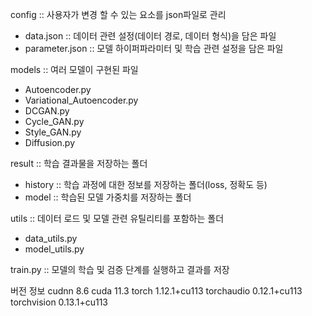 config :: 사용자가 변경 할 수 있는 요소를 json파일로 관리
- data.json :: 데이터 관련 설정(데이터 경로, 데이터 형식)을 담은 파일
- parameter.json :: 모델 하이퍼파라미터 및 학습 관련 설정을 담은 파일

models :: 여러 모델이 구현된 파일
- Autoencoder.py
- Variational_Autoencoder.py
- DCGAN.py
- Cycle_GAN.py
- Style_GAN.py
- Diffusion.py

result :: 학습 결과물을 저장하는 폴더
- history :: 학습 과정에 대한 정보를 저장하는 폴더(loss, 정확도 등)
- model :: 학습된 모델 가중치를 저장하는 폴더

utils :: 데이터 로드 및 모델 관련 유틸리티를 포함하는 폴더
- data_utils.py
- model_utils.py

train.py :: 모델의 학습 및 검증 단계를 실행하고 결과를 저장


버전 정보
cudnn 8.6
cuda 11.3
torch 1.12.1+cu113
torchaudio 0.12.1+cu113
torchvision 0.13.1+cu113
